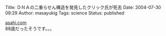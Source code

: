 Title: ＤＮＡの二重らせん構造を発見したクリック氏が死去
Date: 2004-07-30 09:29
Author: masayukig
Tags: science
Status: published

[asahi.com](http://www.asahi.com/obituaries/update/0730/001.html?2004)  
88歳だったそうです。。。

